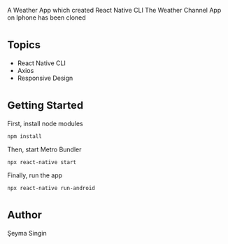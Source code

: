 A Weather App which created React Native CLI 
The Weather Channel App on Iphone has been cloned

# <sub>**Topics**</sub>
- React Native CLI
- Axios
- Responsive Design

# <sub>**Getting Started**</sub>
First, install node modules 

`npm install`

Then, start Metro Bundler

`npx react-native start`

Finally, run the app

`npx react-native run-android`

# <sub>**Author**</sub>
Şeyma Singin
